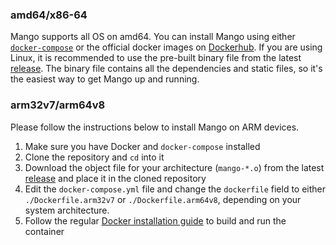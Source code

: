 ### amd64/x86-64

Mango supports all OS on amd64. You can install Mango using either [`docker-compose`](https://github.com/hkalexling/Mango#docker) or the official docker images on [Dockerhub](https://hub.docker.com/r/hkalexling/mango). If you are using Linux, it is recommended to use the pre-built binary file from the latest [release](https://github.com/hkalexling/Mango/releases/). The binary file contains all the dependencies and static files, so it's the easiest way to get Mango up and running.

### arm32v7/arm64v8

Please follow the instructions below to install Mango on ARM devices.

1. Make sure you have Docker and `docker-compose` installed
2. Clone the repository and `cd` into it
3. Download the object file for your architecture (`mango-*.o`) from the latest [release](https://github.com/hkalexling/Mango/releases/) and place it in the cloned repository
4. Edit the `docker-compose.yml` file and change the `dockerfile` field to either `./Dockerfile.arm32v7` or `./Dockerfile.arm64v8`, depending on your system architecture.
5. Follow the regular [Docker installation guide](https://github.com/hkalexling/Mango#docker) to build and run the container



